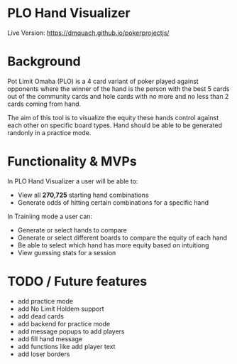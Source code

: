 # PLO Hand Visualizer
Live Version: https://dmquach.github.io/pokerprojectjs/
# Background
Pot Limit Omaha (PLO) is a 4 card variant of poker played against opponents where the winner of the hand is the person with the best 5 cards out of the community cards and hole cards with no more and no less than 2 cards coming from hand.

The aim of this tool is to visualize the equity these hands control against each other on specific board types. Hand should be able to be generated randonly in a practice mode.
# Functionality & MVPs
In PLO Hand Visualizer a user will be able to:
* View all **270,725** starting hand combinations
* Generate odds of hitting certain combinations for a specific hand

In Trainiing mode a user can:
* Generate or select hands to compare
* Generate or select different boards to compare the equity of each hand
* Be able to select which hand has more equity based on intuitiong
* View guessing stats for a session


# TODO / Future features
* add practice mode
* add No Limit Holdem support
* add dead cards
* add backend for practice mode
* add message popups to add players
* add fill hand message
* add functions like add player text
* add loser borders
